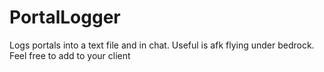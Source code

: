 # PortalLogger
Logs portals into a text file and in chat. Useful is afk flying under bedrock. Feel free to add to your client
